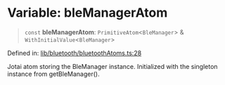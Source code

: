 # Variable: bleManagerAtom

> `const` **bleManagerAtom**: `PrimitiveAtom`\<`BleManager`\> & `WithInitialValue`\<`BleManager`\>

Defined in: [lib/bluetooth/bluetoothAtoms.ts:28](https://github.com/aldesgroup/goaldn/blob/850e22fffd19501920628173674ada43cba9a29a/lib/bluetooth/bluetoothAtoms.ts#L28)

Jotai atom storing the BleManager instance.
Initialized with the singleton instance from getBleManager().

